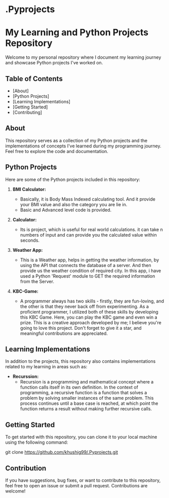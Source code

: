 # .Pyprojects
# My Learning and Python Projects Repository

Welcome to my personal repository where I document my learning journey and showcase Python projects I've worked on.

## Table of Contents

- [About]
- [Python Projects]
- [Learning Implementations]
- [Getting Started]
- [Contributing]

## About

This repository serves as a collection of my Python projects and the implementations of concepts I've learned during my programming journey. Feel free to explore the code and documentation.

## Python Projects

Here are some of the Python projects included in this repository:

1. **BMI Calculator:**
   - Basically, it is Body Mass Indexed calculating tool. And it provide your BMI value and also the category you are lie in.
   - Basic and Advanced level code is provided.
   

2. **Calculator:**
   - Its is project, which is useful for real world calculations. it can take n numbers of input and can provide you the calculated value within seconds.


3. **Weather App:**
   - This is a Weather app, helps in getting the weather information, by using the API that connects the database of a server. And then provide us the weather condition of    required city. In this app, i have used a Python 'Request' module to GET the required information from the Server.
  
4. **KBC-Game:**
   - A programmer always has two skills - firstly, they are fun-loving, and the other is that they never back off from experimenting. As a proficient programmer, I utilized both of these skills by developing this KBC Game. Here, you can play the KBC game and even win a prize. This is a creative approach developed by me; I believe you're going to love this project. Don't forget to give it a star, and meaningful contributions are appreciated.


## Learning Implementations

In addition to the projects, this repository also contains implementations related to my learning in areas such as:

- **Recurssion:**
  - Recursion is a programming and mathematical concept where a function calls itself in its own definition. In the context of programming, a recursive function is a function that solves a problem by solving smaller instances of the same problem. This process continues until a base case is reached, at which point the function returns a result without making further recursive calls.






## Getting Started

To get started with this repository, you can clone it to your local machine using the following command:

git clone https://github.com/khushig99/.Pyprojects.git


## Contribution

If you have suggestions, bug fixes, or want to contribute to this repository, feel free to open an issue or submit a pull request. Contributions are welcome!
